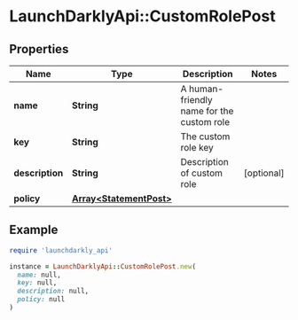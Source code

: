 # LaunchDarklyApi::CustomRolePost

## Properties

| Name | Type | Description | Notes |
| ---- | ---- | ----------- | ----- |
| **name** | **String** | A human-friendly name for the custom role |  |
| **key** | **String** | The custom role key |  |
| **description** | **String** | Description of custom role | [optional] |
| **policy** | [**Array&lt;StatementPost&gt;**](StatementPost.md) |  |  |

## Example

```ruby
require 'launchdarkly_api'

instance = LaunchDarklyApi::CustomRolePost.new(
  name: null,
  key: null,
  description: null,
  policy: null
)
```


